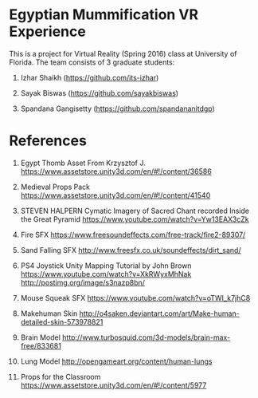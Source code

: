 # Egyptian Mummification VR Experience 

This is a project for Virtual Reality (Spring 2016) class at University of Florida.
The team consists of 3 graduate students:

1. Izhar Shaikh (https://github.com/its-izhar)

2. Sayak Biswas (https://github.com/sayakbiswas)

3. Spandana Gangisetty (https://github.com/spandananitdgp)

# References
1. Egypt Thomb Asset From Krzysztof J.
https://www.assetstore.unity3d.com/en/#!/content/36586

2. Medieval Props Pack
https://www.assetstore.unity3d.com/en/#!/content/41540

3. STEVEN HALPERN Cymatic Imagery of Sacred Chant recorded Inside the Great Pyramid
https://www.youtube.com/watch?v=Yw13EAX3cZk

4. Fire SFX
https://www.freesoundeffects.com/free-track/fire2-89307/

5. Sand Falling SFX
http://www.freesfx.co.uk/soundeffects/dirt_sand/

6. PS4 Joystick Unity Mapping Tutorial by John Brown
https://www.youtube.com/watch?v=XkRWyxMhNak
http://postimg.org/image/s3nazp8bn/

7. Mouse Squeak SFX
https://www.youtube.com/watch?v=oTWI_k7jhC8

8. Makehuman Skin 
http://o4saken.deviantart.com/art/Make-human-detailed-skin-573978821

9. Brain Model
http://www.turbosquid.com/3d-models/brain-max-free/833681

10. Lung Model
http://opengameart.org/content/human-lungs

11. Props for the Classroom
https://www.assetstore.unity3d.com/en/#!/content/5977